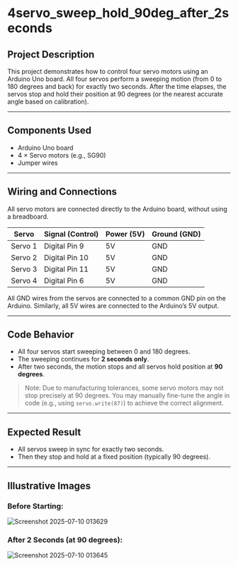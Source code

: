 # 4servo_sweep_hold_90deg_after_2seconds
## Project Description

This project demonstrates how to control four servo motors using an Arduino Uno board. All four servos perform a sweeping motion (from 0 to 180 degrees and back) for exactly two seconds. After the time elapses, the servos stop and hold their position at 90 degrees (or the nearest accurate angle based on calibration).

---

## Components Used

- Arduino Uno board  
- 4 × Servo motors (e.g., SG90)  
- Jumper wires

---

## Wiring and Connections

All servo motors are connected directly to the Arduino board, without using a breadboard.

| Servo   | Signal (Control) | Power (5V) | Ground (GND) |
|---------|------------------|------------|----------------|
| Servo 1 | Digital Pin 9     | 5V         | GND            |
| Servo 2 | Digital Pin 10    | 5V         | GND            |
| Servo 3 | Digital Pin 11    | 5V         | GND            |
| Servo 4 | Digital Pin 6     | 5V         | GND            |

All GND wires from the servos are connected to a common GND pin on the Arduino. Similarly, all 5V wires are connected to the Arduino’s 5V output.

---

## Code Behavior

- All four servos start sweeping between 0 and 180 degrees.
- The sweeping continues for **2 seconds only**.
- After two seconds, the motion stops and all servos hold position at **90 degrees**.

> Note: Due to manufacturing tolerances, some servo motors may not stop precisely at 90 degrees. You may manually fine-tune the angle in code (e.g., using `servo.write(87)`) to achieve the correct alignment.

---

## Expected Result

- All servos sweep in sync for exactly two seconds.
- Then they stop and hold at a fixed position (typically 90 degrees).

---

## Illustrative Images

### Before Starting:
![Screenshot 2025-07-10 013629](https://github.com/user-attachments/assets/1d3db722-4b6a-4cbe-8c0d-fd2a3f1069ee)

### After 2 Seconds (at 90 degrees):
![Screenshot 2025-07-10 013645](https://github.com/user-attachments/assets/08b047cf-e017-4e68-832c-5c78e9f2f81a)
